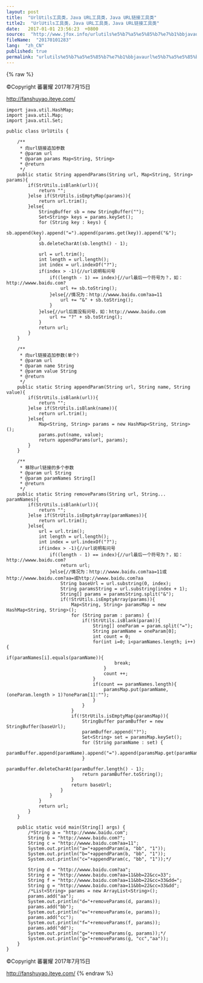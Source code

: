 ```yaml
---
layout: post
title:  "UrlUtils工具类，Java URL工具类，Java URL链接工具类"
title2:  "UrlUtils工具类，Java URL工具类，Java URL链接工具类"
date:   2017-01-01 23:56:23  +0800
source:  "http://www.jfox.info/urlutils%e5%b7%a5%e5%85%b7%e7%b1%bbjavaurl%e5%b7%a5%e5%85%b7%e7%b1%bbjavaurl%e9%93%be%e6%8e%a5%e5%b7%a5%e5%85%b7%e7%b1%bb.html"
fileName:  "20170101283"
lang:  "zh_CN"
published: true
permalink: "urlutils%e5%b7%a5%e5%85%b7%e7%b1%bbjavaurl%e5%b7%a5%e5%85%b7%e7%b1%bbjavaurl%e9%93%be%e6%8e%a5%e5%b7%a5%e5%85%b7%e7%b1%bb.html"
---
```

{% raw %}
>>>>>>>>>>>>>>>>>>>>>>>>>>>>>>>>

©Copyright 蕃薯耀 2017年7月15日

http://fanshuyao.iteye.com/

    import java.util.HashMap;
    import java.util.Map;
    import java.util.Set;
    
    public class UrlUtils {
    
    	/**
    	 * 向url链接追加参数
    	 * @param url
    	 * @param params Map<String, String>
    	 * @return
    	 */
    	public static String appendParams(String url, Map<String, String> params){
    		if(StrUtils.isBlank(url)){
    			return "";
    		}else if(StrUtils.isEmptyMap(params)){
    			return url.trim();
    		}else{
    			StringBuffer sb = new StringBuffer("");
    			Set<String> keys = params.keySet();
    			for (String key : keys) {
    				sb.append(key).append("=").append(params.get(key)).append("&");
    			}
    			sb.deleteCharAt(sb.length() - 1);
    			
    			url = url.trim();
    			int length = url.length();
    			int index = url.indexOf("?");
    			if(index > -1){//url说明有问号
    				if((length - 1) == index){//url最后一个符号为？，如：http://wwww.baidu.com?
    					url += sb.toString();
    				}else{//情况为：http://wwww.baidu.com?aa=11
    					url += "&" + sb.toString();
    				}
    			}else{//url后面没有问号，如：http://wwww.baidu.com
    				url += "?" + sb.toString();
    			}
    			return url;
    		}
    	}
    	
    	/**
    	 * 向url链接追加参数(单个)
    	 * @param url
    	 * @param name String
    	 * @param value String
    	 * @return
    	 */
    	public static String appendParam(String url, String name, String value){
    		if(StrUtils.isBlank(url)){
    			return "";
    		}else if(StrUtils.isBlank(name)){
    			return url.trim();
    		}else{
    			Map<String, String> params = new HashMap<String, String>();
    			params.put(name, value);
    			return appendParams(url, params);
    		}
    	}
    	
    	/**
    	 * 移除url链接的多个参数
    	 * @param url String
    	 * @param paramNames String[]
    	 * @return
    	 */
    	public static String removeParams(String url, String... paramNames){
    		if(StrUtils.isBlank(url)){
    			return "";
    		}else if(StrUtils.isEmptyArray(paramNames)){
    			return url.trim();
    		}else{
    			url = url.trim();
    			int length = url.length();
    			int index = url.indexOf("?");
    			if(index > -1){//url说明有问号
    				if((length - 1) == index){//url最后一个符号为？，如：http://wwww.baidu.com?
    					return url;
    				}else{//情况为：http://wwww.baidu.com?aa=11或http://wwww.baidu.com?aa=或http://wwww.baidu.com?aa
    					String baseUrl = url.substring(0, index);
    					String paramsString = url.substring(index + 1);
    					String[] params = paramsString.split("&");
    					if(!StrUtils.isEmptyArray(params)){
    						Map<String, String> paramsMap = new HashMap<String, String>();
    						for (String param : params) {
    							if(!StrUtils.isBlank(param)){
    								String[] oneParam = param.split("=");
    								String paramName = oneParam[0];
    								int count = 0;
    								for(int i=0; i<paramNames.length; i++){
    									if(paramNames[i].equals(paramName)){
    										break;
    									}
    									count ++;
    								}
    								if(count == paramNames.length){
    									paramsMap.put(paramName, (oneParam.length > 1)?oneParam[1]:"");
    								}
    							}
    						}
    						if(!StrUtils.isEmptyMap(paramsMap)){
    							StringBuffer paramBuffer = new StringBuffer(baseUrl);
    							paramBuffer.append("?");
    							Set<String> set = paramsMap.keySet();
    							for (String paramName : set) {
    								paramBuffer.append(paramName).append("=").append(paramsMap.get(paramName)).append("&");
    							}
    							paramBuffer.deleteCharAt(paramBuffer.length() - 1);
    							return paramBuffer.toString();
    						}
    						return baseUrl;
    					}
    				}
    			}
    			return url;
    		}
    	}
    	
    	public static void main(String[] args) {
    		/*String a = "http://wwww.baidu.com";
    		String b = "http://wwww.baidu.com?";
    		String c = "http://wwww.baidu.com?aa=11";
    		System.out.println("a="+appendParam(a, "bb", "1"));
    		System.out.println("b="+appendParam(b, "bb", "1"));
    		System.out.println("c="+appendParam(c, "bb", "1"));*/
    		
    		String d = "http://wwww.baidu.com?aa";
    		String e = "http://wwww.baidu.com?aa=11&bb=22&cc=33";
    		String f = "http://wwww.baidu.com?aa=11&bb=22&cc=33&dd=";
    		String g = "http://wwww.baidu.com?aa=11&bb=22&cc=33&dd";
    		/*List<String> params = new ArrayList<String>();
    		params.add("aa");
    		System.out.println("d="+removeParams(d, params));
    		params.add("bb");
    		System.out.println("e="+removeParams(e, params));
    		params.add("cc");
    		System.out.println("f="+removeParams(f, params));
    		params.add("dd");
    		System.out.println("g="+removeParams(g, params));*/
    		System.out.println("g="+removeParams(g, "cc","aa"));
    	}
    }
    

>>>>>>>>>>>>>>>>>>>>>>>>>>>>>>>>

©Copyright 蕃薯耀 2017年7月15日

http://fanshuyao.iteye.com/
{% endraw %}